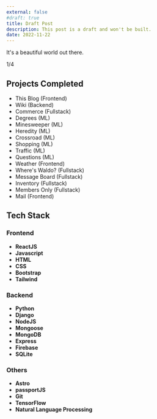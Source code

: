 ```yaml
---
external: false
#draft: true
title: Draft Post
description: This post is a draft and won't be built.
date: 2022-11-22
---
```


It's a beautiful world out there.

1/4
## Projects Completed
- This Blog (Frontend)
- Wiki (Backend)
- Commerce (Fullstack)
- Degrees (ML)
- Minesweeper (ML)
- Heredity (ML)
- Crossroad (ML)
- Shopping (ML)
- Traffic (ML)
- Questions (ML)
- Weather (Frontend)
- Where's Waldo? (Fullstack)
- Message Board (Fullstack)
- Inventory (Fullstack)
- Members Only (Fullstack)
- Mail (Frontend)


## Tech Stack
### Frontend 
- **ReactJS**
- **Javascript**
- **HTML**
- **CSS**
- **Bootstrap**
- **Tailwind**

### Backend 
- **Python**
- **Django** 
- **NodeJS**
- **Mongoose**
- **MongoDB** 
- **Express**
- **Firebase**
- **SQLite**

### Others
- **Astro**
- **passportJS**
- **Git**
- **TensorFlow**
- **Natural Language Processing**


